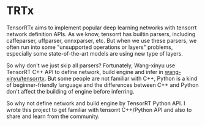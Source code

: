 # TRTx

TensorRTx aims to implement popular deep learning networks with tensorrt network definition APIs. As we know, tensorrt has builtin parsers, including caffeparser, uffparser, onnxparser, etc. But when we use these parsers, we often run into some "unsupported operations or layers" problems, especially some state-of-the-art models are using new type of layers.

So why don't we just skip all parsers? Fortunately, Wang-xinyu use TensorRT C++ API to define network, build engine and infer in [wang-xinyu/tensorrtx](https://github.com/wang-xinyu/tensorrtx). But some people are not familiar with C++, Python is a kind of beginner-friendly language and the differences between C++ and Python don't affect the building of engine before inferring.

So why not define network and build engine by TensorRT Python API. I wrote this project to get familiar with tensorrt C++/Python API and also to share and learn from the community.
